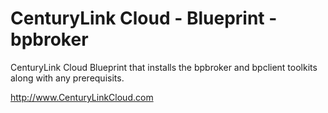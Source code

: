 CenturyLink Cloud  - Blueprint - bpbroker
=======================

CenturyLink Cloud Blueprint that installs the bpbroker and bpclient toolkits
along with any prerequisits.



http://www.CenturyLinkCloud.com


